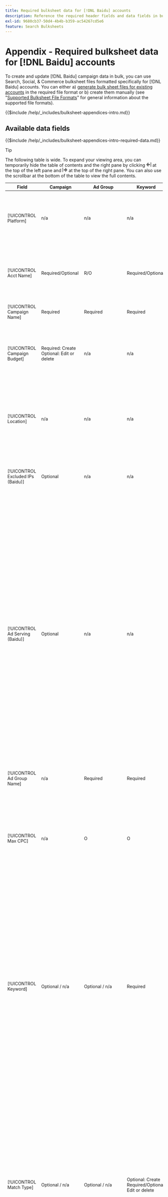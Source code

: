 ```yaml
---
title: Required bulksheet data for [!DNL Baidu] accounts
description: Reference the required header fields and data fields in bulksheets for [!DNL Baidu] accounts.
exl-id: 9680cb37-50d4-4b4b-b359-ac54267cd5e6
feature: Search Bulksheets
---
```

# Appendix - Required bulksheet data for [!DNL Baidu] accounts

To create and update [!DNL Baidu] campaign data in bulk, you can use Search, Social, & Commerce bulksheet files formatted specifically for [!DNL Baidu] accounts. You can either a) [generate bulk sheet files for existing accounts](../bulksheet-download.md) in the required file format or b) create them manually (see "[Supported Bulksheet File Formats](bulksheet-file-formats.md)" for general information about the supported file formats).

{{$include /help/_includes/bulksheet-appendices-intro.md}}

<!-- Hiding because this is probably too long a list to be useful.

## Available header fields

Platform,Acct Name,Campaign Name,Campaign Budget,Location,Excluded IPs (Baidu), Ad Serving (Baidu),Ad Group Name,Max CPC,Keyword,Match Type,Ad Title,Description Line 1,Description Line 2,Display URL,Base URL,Destination URL,Custom URL Param,Campaign Status,Ad Group Status,Keyword Status,Ad Status,Location Status,[Advertiser-specific Label Classification],Campaign ID,Ad Group ID,Keyword ID,Ad ID,AMO ID,Error Message

{{$include /help/_includes/bulksheet-headers-note.md}}

-->

## Available data fields

{{$include /help/_includes/bulksheet-appendices-intro-required-data.md}}

>[!TIP]
>
>The following table is wide. To expand your viewing area, you can temporarily hide the table of contents and the right pane by clicking ![Hide left pane](/help/dsp/assets/hide-left-pane.png "Hide left pane") at the top of the left pane and ![Hide right pane](/help/dsp/assets/hide-right-pane.png "Hide right pane") at the top of the right pane. You can also use the scrollbar at the bottom of the table to view the full contents.

| Field | Campaign | Ad Group | Keyword | Text Ad | Location Target | Description |
|----|----|----|----|----|----|----|
| [!UICONTROL Platform] | n/a | n/a | n/a | n/a | n/a | (Included in generated bulksheets for information purposes) The ad platform. Required unless each row includes an AMO ID for the entity. |
| [!UICONTROL Acct Name] | Required/Optional | R/O | Required/Optional | Required/Optional | Required/Optional | (Included in generated bulksheets for information purposes) The ad platform. Required unless each row includes an AMO ID for the entity. |
| [!UICONTROL Campaign Name] | Required | Required | Required | Required | Required | The unique name that identifies a campaign for an account. |
| [!UICONTROL Campaign Budget] | Required: Create<br>Optional: Edit or delete | n/a | n/a | n/a | n/a | A daily spending limit for the campaign, with or without monetary symbols and punctuation. This value overrides but can't exceed the account budget. |
| [!UICONTROL Location] | n/a | n/a | n/a | n/a | Required | A geographical location at which to place ads for the campaign. To exclude a location, prefix the location with a minus sign (`-`). If you don't enter specific values for the campaign, all locations are targeted. |
| [!UICONTROL Excluded IPs (Baidu)] | Optional | n/a | n/a | n/a | n/a | IP addresses of websites on which your ads shouldn't be displayed. Separate multiple values with commas. |
| [!UICONTROL Ad Serving (Baidu)] | Optional | n/a | n/a | n/a | n/a | How often to deliver your active ads in relation to one another within an ad group:<ul><li><i>Rotate</i> (the default for new campaigns): Each of your ads enters the ad auction an approximately equal number of times, allowing Search, Social, & Commerce to score your ads not only on click-through rate but also on conversions.</li><li><i>Optimize:</i> The ad network favors ads that have a combination of a high click-through rate and a high quality score. These ads enter the ad auction more often, and over time a single ad is favored. This result may be inconsistent with your business and optimization objectives.</li></ul> |
| [!UICONTROL Ad Group Name] | n/a | Required | Required | Required | n/a | The unique name that identifies an ad group. |
| [!UICONTROL Max CPC] | n/a | O | O | n/a | n/a | The maximum cost per click (CPC), which is the highest amount to pay for an ad click on the search network, with or without monetary symbols and punctuation. You can set values for ad groups and keywords. The default for a new keyword is inherited from the ad group level. |
| [!UICONTROL Keyword] | Optional / n/a | Optional / n/a | Required | n/a | n/a | The keyword string.<br><br>To exclude a keyword at the ad group or campaign level, set the [!UICONTROL Match Type] to [!UICONTROL Negative]. If the row includes the ad group name, the keyword is excluded for the ad group. If the row doesn't include the ad group name, the keyword is excluded for the entire campaign.<br><br><b>Note:</b>Changing a Baidu keyword deletes the existing keyword and creates a new one with a new keyword ID. You can change the match type, however, without deleting the existing keyword. |
| [!UICONTROL Match Type] | Optional / n/a | Optional / n/a | Optional: Create<br>Required/Optional: Edit or delete | n/a | n/a | The keyword matching option for the keyword: <i>[!UICONTROL Broad]</i>, <i>[!UICONTROL Exact]</i>, <i>[!UICONTROL Phrase]</i>, <i>[!UICONTROL Negative Broad]</i>, or <i>[!UICONTROL Negative Exact]</i>. Define negative keywords at the campaign level or ad group level.<br><br>For new keywords, the default is <i>[!UICONTROL Broad]</i>. A value for either the match type or keyword ID is required only to edit a keyword with multiple match types.<br><br><b>Note:</b>You can change the match type for a [!DNL Baidu] keyword without deleting the existing keyword. |
| [!UICONTROL Ad Title] | n/a | n/a | n/a | Required | n/a | The headline of an ad. The maximum length is 14 double-byte or 28 single-byte characters.<br><br><b>Note:</b> Changing the ad copy deletes the existing ad and creates a new ad with the same properties. |
| [!UICONTROL Description Line 1] | n/a | n/a | n/a | Required | n/a | The first line of the body of an ad. The minimum length is four double-byte or eight single-byte characters, and the maximum length is 20 double-byte or 40 single-byte characters.<br><br><b>Note:</b> Changing the ad copy deletes the existing ad and creates a new ad with the same properties. |
| [!UICONTROL Description Line 2] | n/a | n/a | n/a | Required | n/a | The second line of the body of an ad. The minimum length is four double-byte or eight single-byte characters, and the maximum length is 20 double-byte or 40 single-byte characters.<br><br><b>Note:</b> Changing the ad copy deletes the existing ad and creates a new ad with the same properties. |
| [!UICONTROL Display URL] | n/a | n/a | n/a | Required | n/a | The URL displayed in an ad. The maximum length is 35 single-byte characters. |
| [!UICONTROL Base URL] | n/a | n/a | Optional | Required | n/a | The landing page URL to which end users are taken when they click your ad, including any append parameters configured for the campaign or account.<br><br>Base/final URLs at the keyword level override URLs at the ad level and higher. |
| [!UICONTROL Destination URL] | n/a | n/a | n/a | n/a | n/a | (Included in generated bulksheets for information purposes; not posted to the ad network) For accounts with destination URLs, this value is the URL that links an ad to a base URL/landing page on the advertiser's website (sometimes via another site that tracks the click and then redirects the user to the landing page). It includes any append parameters configured for the Search, Social, & Commerce campaign or account. If you generated tracking URLs, this value is based on the tracking parameters in your account settings and campaign settings. If you appended ad network-specific parameters, they may be replaced with the equivalent parameters for Search, Social, & Commerce.<br><br>For accounts with final URLs, this column shows the same value as the [!UICONTROL Base URL/Final URL column]. |
| [!UICONTROL Custom URL Param] | n/a | n/a | Optional | Optional | n/a | Data to substitute for the `{custom_code}` dynamic variable when the variable is included in the tracking parameters for the search account or campaign settings. To insert the custom value in the tracking URL, upload the bulksheet file using the [!UICONTROL Generate Tracking URLs] option. |
| [!UICONTROL Campaign Status] | Optional: Create or edit<br>Required: Delete | n/a | n/a | n/a | n/a | The display status of the campaign: <i>[!UICONTROL Active]</i>, <i>[!UICONTROL Paused]</i>, or <i>[!UICONTROL Deleted]</i> (existing campaigns only). The default for new campaigns is <i>[!UICONTROL Active]</i>. To delete an active or paused campaign, enter the value "[!UICONTROL Deleted]". |
| [!UICONTROL Ad Group Status] | n/a | Optional: Create or edit<br>Required: Delete | n/a | n/a | n/a | The display status of the ad group: <i>[!UICONTROL Active]</i>, <i>[!UICONTROL Paused]</i>, or <i>[!UICONTROL Deleted]</i> (existing ad groups only). The default for new ad groups is <i>[!UICONTROL Active]</i>. To delete an active or paused ad group, enter the value "[!UICONTROL Deleted]". |
| [!UICONTROL Keyword Status] | n/a | n/a | Optional: Create or edit<br>Required: Delete | n/a | n/a | The display status of the keyword: <i>[!UICONTROL Active]</i>, <i>[!UICONTROL Deleted]</i> (existing keywords only), <i>[!UICONTROL Inactive]</i> (not editable), <i>[!UICONTROL Paused]</i> (existing keywords only), or <i>[!UICONTROL Pending]</i>(not editable). The default for new keywords is <i>[!UICONTROL Active]</i>.<br><br>To delete a keyword, enter the value <i>[!UICONTROL Deleted]</i>. |
| [!UICONTROL Ad Status] | n/a | n/a | n/a | Optional: Create or edit<br>Required: Delete | n/a | The display status of the ad: <i>[!UICONTROL Active]</i>(the default for new ads), <i>[!UICONTROL Deleted]</i> (existing ads only), <i>[!UICONTROL Disapproved]</i> (not editable), <i>[!UICONTROL Inactive]</i> (not editable), <i>[!UICONTROL Paused]</i>, or <i>[!UICONTROL Pending (not editable)]</i>.<br><br>To delete an ad, enter the value <i>[!UICONTROL Deleted]</i>. |
| [!UICONTROL Location Status] | n/a | n/a | n/a | n/a | Optional: Create or edit<br>Required: Delete | The status of the location target: <i>[!UICONTROL Active]</i> or <i>[!UICONTROL Deleted] (existing locations only). The default for new locations is <i>[!UICONTROL Active]. To delete an active location, enter the value <i>[!UICONTROL Deleted]. |
| \[Advertiser-specific Label Classification\] | Optional | Optional | Optional | Optional | n/a | (Named for an advertiser-specific label classification, such as "Color" for a label classification called Color) A value for the specified classification that is associated with the entity. You can include only one value per  classification per entity (such as "red" for the "Color" label classification for Campaign A). The maximum length is 100 characters, and the value can include ASCII and non-ASCII characters.<br><br>Label classifications and their label values are applied to all child components; new components that are added later are automatically associated with the label. <br><br>The classification name and the classification value aren't case-sensitive. |
| [!UICONTROL Constraints] | Optional | Optional | Optional | n/a | n/a | A constraint that's assigned to the entity. You can assign only one constraint per entity.<br><br>Constraints are inherited by child entities, so you don't need to enter values for child entities unless you want to override the inherited values. |
| [!UICONTROL Campaign ID] | n/a: Create<br>Required/Optional: Edit and delete | Optional | Optional | Optional | n/a | The unique ID that identifies an existing campaign. In CSV and TSV files, it must be preceded by a single quote (').[^1] Required only when you change the campaign name, unless the row includes an AMO ID for the campaign. |
| [!UICONTROL Ad Group ID] | n/a | n/a: Create<br>Required/Optional: Edit and delete | Optional | Optional | n/a | The unique ID that identifies an existing ad group. In CSV and TSV files, it must be preceded by a single quote (').[^1] Required only when you change the ad group name, unless the row includes an AMO ID for the ad group. |
| [!UICONTROL Keyword ID] | n/a | n/a | n/a: Create<br>Required/Optional: Edit and delete | n/a | n/a | The unique ID that identifies an existing keyword. In CSV and TSV files, it must be preceded by a single quote (').[^1] Required only when you change the keyword name, unless the row includes a) sufficient property columns to identify the keyword or b) an AMO ID. |
| [!UICONTROL Ad ID] | n/a | n/a | n/a | n/a: Create<br>Required/Optional: Edit and delete | n/a | The unique ID that identifies an existing keyword. In CSV and TSV files, it must be preceded by a single quote (').[^1] Required only when you change the keyword name, unless the row includes a) sufficient property columns to identify the keyword or b) an AMO ID. |
| [!UICONTROL AMO ID] | n/a: Create<br>Optional: Edit and delete | n/a: Create<br>Optional: Edit and delete | n/a: Create<br>Optional: Edit and delete | n/a: Create<br>Optional: Edit and delete | n/a: Create<br>Optional: Edit and delete | (In generated bulksheets) An [!DNL Adobe]-generated unique identifier for a synced entity. For responsive search ads, the AMO ID is required to edit or delete ads unless you include the [!UICONTROL Ad ID]. To edit data for all other entity types with an AMO ID, the AMO ID is required to edit or delete the data unless you include the entity ID and parent entity ID.<br><br>Search, Social, & Commerce uses the value to determine the correct identity to edit but doesn't post the ID to the ad network. |
| [!UICONTROL EF Error Message] | n/a | n/a | n/a | n/a | n/a | (Included in generated bulksheets for information purposes) Placeholder for displaying error messages from Search, Social, & Commerce regarding data in the row; error messages are included in [!UICONTROL EF Errors] files. This value isn't posted to the ad network.|
| [!UICONTROL SE Error Message] | n/a | n/a | n/a | n/a | n/a | (Included in generated bulksheets for information purposes) Placeholder for displaying error messages from the ad network regarding data in the row; error messages are included in [!UICONTROL SE Errors] files. This value isn't posted to the ad network. |

[^1]: Excel converts large numbers to scientific notation (such as 2.12E+09 for 2115585666) when it opens the file. To view digits in the standard notation, select any cell in the column and click inside the formula bar.

>[!MORELIKETHIS]
>
>* [Appendix - Bulksheet errors](../bulksheet-errors.md)
>* [Operations you can perform in bulksheets](bulksheet-operations.md)
>* [Supported bulksheet file formats](bulksheet-file-formats.md)
>* [Download/Create a bulksheet file](../bulksheet-download.md)
>* [Click-tracking formats for [!DNL Naver]](/help/search-social-commerce/tracking/formats-click-tracking-naver.md)
>* [Upload a bulksheet file or corrected error file](../bulksheet-upload.md)
